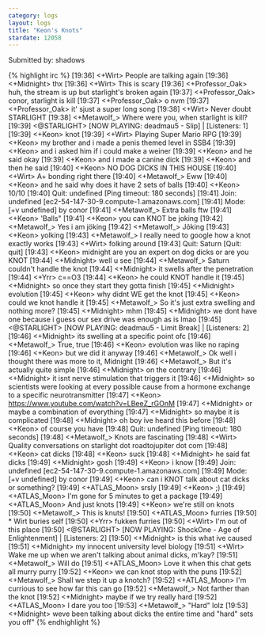 ```yaml
---
category: logs
layout: logs
title: "Keon's Knots"
stardate: 12058
---
```


Submitted by: shadows

{% highlight irc %}
[19:36] <+Wirt> People are talking again
[19:36] <+Midnight> thx
[19:36] <+Wirt> This is scary
[19:36] <+Professor_Oak> huh, the stream is up but starlight's broken again
[19:37] <+Professor_Oak> conor, starlight is kill
[19:37] <+Professor_Oak> o nvm
[19:37] <+Professor_Oak> it' sjust a super long song
[19:38] <+Wirt> Never doubt STARLIGHT
[19:38] <+Metawolf_> Where were you, when starlight is kill?
[19:39] <@STARLIGHT> [NOW PLAYING: deadmau5 - Slip] | [Listeners: 1]
[19:39] <+Keon> knot
[19:39] <+Wirt> Playing Super Mario RPG
[19:39] <+Keon> my brother and i made a penis themed level in SSB4
[19:39] <+Keon> and i asked him if i could make a weiner
[19:39] <+Keon> and he said okay
[19:39] <+Keon> and i made a canine dick
[19:39] <+Keon> and then he said
[19:40] <+Keon> NO DOG DICKS IN THIS HOUSE
[19:40] <+Wirt> A+ bonding right there
[19:40] <+Metawolf_> Eww
[19:40] <+Keon> and he said why does it have 2 sets of balls
[19:40] <+Keon> 10/10
[19:40] Quit: undefined [Ping timeout: 180 seconds]
[19:41] Join: undefined [ec2-54-147-30-9.compute-1.amazonaws.com]
[19:41] Mode: [+v undefined] by conor
[19:41] <+Metawolf_> Extra balls ftw
[19:41] <+Keon> 'Balls"
[19:41] <+Keon> you can KNOT be joking
[19:42] <+Metawolf_> Yes i am jöking
[19:42] <+Metawolf_> Jõking
[19:43] <+Keon> yolking
[19:43] <+Metawolf_> I really need to google how a knot exactly works
[19:43] <+Wirt> folking around
[19:43] Quit: Saturn [Quit: quit]
[19:43] <+Keon> midnight are you an expert on dog dicks or are you KNOT
[19:44] <+Midnight> well u see
[19:44] <+Metawolf_> Saturn couldn't handle the knot
[19:44] <+Midnight> it swells after the penetration
[19:44] <+Yrr> c==O3
[19:44] <+Keon> he could KNOT handle it
[19:45] <+Midnight> so once they start they gotta finish
[19:45] <+Midnight> evolution
[19:45] <+Keon> why didnt WE get the knot
[19:45] <+Keon> could we knot handle it
[19:45] <+Metawolf_> So it's just extra swelling and nothing more?
[19:45] <+Midnight> mhm
[19:45] <+Midnight> we dont have one because i guess our sex drive was enough as is lmao
[19:45] <@STARLIGHT> [NOW PLAYING: deadmau5 - Limit Break] | [Listeners: 2]
[19:46] <+Midnight> its swelling at a specific point ofc
[19:46] <+Metawolf_> True, true
[19:46] <+Keon> evolution was like no raping
[19:46] <+Keon> but we did it anyway
[19:46] <+Metawolf_> Ok well i thought there was more to it, Midnight
[19:46] <+Metawolf_> But it's actually quite simple
[19:46] <+Midnight> on the contrary
[19:46] <+Midnight> it isnt nerve stimulation that triggers it
[19:46] <+Midnight> so scientists were looking at every possible cause from a hormone exchange to a specific neurotransmitter
[19:47] <+Keon> https://www.youtube.com/watch?v=LBeeZ_rGOnM
[19:47] <+Midnight> or maybe a combination of everything
[19:47] <+Midnight> so maybe it is complicated
[19:48] <+Midnight> oh boy ive heard this before
[19:48] <+Keon> of course you have
[19:48] Quit: undefined [Ping timeout: 180 seconds]
[19:48] <+Metawolf_> Knots are fascinating
[19:48] <+Wirt> Quality conversations on starlight dot roadtojupiter dot com
[19:48] <+Keon> cat dicks
[19:48] <+Keon> suck
[19:48] <+Midnight> he said fat dicks
[19:49] <+Midnight> gosh
[19:49] <+Keon> i know
[19:49] Join: undefined [ec2-54-147-30-9.compute-1.amazonaws.com]
[19:49] Mode: [+v undefined] by conor
[19:49] <+Keon> can i KNOT talk about cat dicks or something?
[19:49] <+ATLAS_Moon> srsly
[19:49] <+Keon> ;)
[19:49] <+ATLAS_Moon> I'm gone for 5 minutes to get a package
[19:49] <+ATLAS_Moon> And just knots
[19:49] <+Keon> we're still on knots
[19:50] <+Metawolf_> This is knuts!
[19:50] <+ATLAS_Moon> furries
[19:50] * Wirt buries self
[19:50] <+Yrr> fukken furries
[19:50] <+Wirt> I'm out of this place
[19:50] <@STARLIGHT> [NOW PLAYING: ShockOne - Age of Enlightenment] | [Listeners: 2]
[19:50] <+Midnight> is this what ive caused
[19:51] <+Midnight> my innocent university level biology
[19:51] <+Wirt> Wake me up when we aren't talking about animal dicks, m'kay?
[19:51] <+Metawolf_> Will do
[19:51] <+ATLAS_Moon> Love it when this chat gets all murry purry
[19:52] <+Keon> we can knot stop with the puns
[19:52] <+Metawolf_> Shall we step it up a knotch?
[19:52] <+ATLAS_Moon> I'm currious to see how far this can go
[19:52] <+Metawolf_> Not farther than the knot
[19:52] <+Midnight> maybe if we try really hard
[19:52] <+ATLAS_Moon> I dare you too
[19:53] <+Metawolf_> "Hard" lolz
[19:53] <+Midnight> weve been talking about dicks the entire time and "hard" sets you off"
{% endhighlight %}
